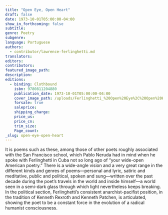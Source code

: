 ```yaml
---
title: "Open Eye, Open Heart"
draft: false
date: 1973-10-01T05:00:00-04:00
show_in_forthcoming: false
subtitle:
genre: Poetry
subgenre:
language: Portuguese
authors:
  - contributor/lawrence-ferlinghetti.md
translators:
editors:
contributors:
featured_image_path:
description:
editions:
  - binding: Clothbound
    isbn: 9780811204880
    publication_date: 1973-10-01T05:00:00-04:00
    cover_image_path: /uploads/Ferlinghetti_%20Open%20Eye%2C%20Open%20Heart.jpg
    forsale: true
    saleprice:
    shipping_charge:
    price_us:
    price_cn:
    trim_size:
    Page_count:
_slug: open-eye-open-heart
---
```


It is poems such as these, among those of other poets roughly associated with the San Francisco school, which Pablo Neruda had in mind when he spoke with Ferlinghetti in Cuba not so long ago of “your wide-open American poetry.” There is a wide-angle vision and a very great range in the different kinds and genres of poems––personal and lyric, satiric and meditative, public and political, spoken and sung––written over the past decade during the poet’s travels in the world and inside himself––a world seen in a semi-dark glass through which light nevertheless keeps breaking. In the political section, Ferlinghetti’s consistent anarchist-pacifist position, in the tradition of Kenneth Rexroth and Kenneth Patchen, is articulated, showing the poet to be a constant force in the evolution of a radical humanist consciousness.

